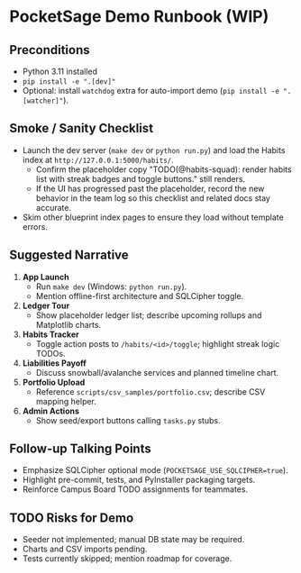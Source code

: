 # PocketSage Demo Runbook (WIP)

## Preconditions
- Python 3.11 installed
- `pip install -e ".[dev]"`
- Optional: install `watchdog` extra for auto-import demo (`pip install -e ".[watcher]"`).

## Smoke / Sanity Checklist
- Launch the dev server (`make dev` or `python run.py`) and load the Habits index at `http://127.0.0.1:5000/habits/`.
  - Confirm the placeholder copy "TODO(@habits-squad): render habits list with streak badges and toggle buttons." still renders.
  - If the UI has progressed past the placeholder, record the new behavior in the team log so this checklist and related docs stay accurate.
- Skim other blueprint index pages to ensure they load without template errors.

## Suggested Narrative
1. **App Launch**
   - Run `make dev` (Windows: `python run.py`).
   - Mention offline-first architecture and SQLCipher toggle.
2. **Ledger Tour**
   - Show placeholder ledger list; describe upcoming rollups and Matplotlib charts.
3. **Habits Tracker**
   - Toggle action posts to `/habits/<id>/toggle`; highlight streak logic TODOs.
4. **Liabilities Payoff**
   - Discuss snowball/avalanche services and planned timeline chart.
5. **Portfolio Upload**
   - Reference `scripts/csv_samples/portfolio.csv`; describe CSV mapping helper.
6. **Admin Actions**
   - Show seed/export buttons calling `tasks.py` stubs.

## Follow-up Talking Points
- Emphasize SQLCipher optional mode (`POCKETSAGE_USE_SQLCIPHER=true`).
- Highlight pre-commit, tests, and PyInstaller packaging targets.
- Reinforce Campus Board TODO assignments for teammates.

## TODO Risks for Demo
- Seeder not implemented; manual DB state may be required.
- Charts and CSV imports pending.
- Tests currently skipped; mention roadmap for coverage.
